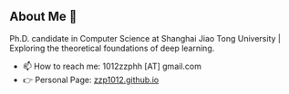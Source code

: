 ## About Me 👋

Ph.D. candidate in Computer Science at Shanghai Jiao Tong University | Exploring the theoretical foundations of deep learning.
- 📫 How to reach me: 1012zzphh [AT] gmail.com
- 👉 Personal Page: [zzp1012.github.io](https://zzp1012.github.io)
